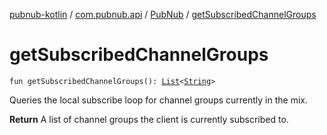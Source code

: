 [pubnub-kotlin](../../index.md) / [com.pubnub.api](../index.md) / [PubNub](index.md) / [getSubscribedChannelGroups](./get-subscribed-channel-groups.md)

# getSubscribedChannelGroups

`fun getSubscribedChannelGroups(): `[`List`](https://kotlinlang.org/api/latest/jvm/stdlib/kotlin.collections/-list/index.html)`<`[`String`](https://kotlinlang.org/api/latest/jvm/stdlib/kotlin/-string/index.html)`>`

Queries the local subscribe loop for channel groups currently in the mix.

**Return**
A list of channel groups the client is currently subscribed to.

